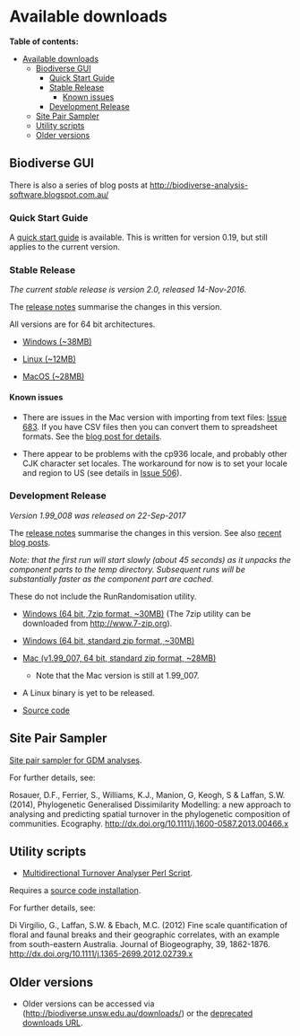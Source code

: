 # Available downloads #

**Table of contents:**
* [Available downloads](#available-downloads)
  * [Biodiverse GUI](#biodiverse-gui)
    * [Quick Start Guide](#quick-start-guide)
    * [Stable Release](#stable-release)
      * [Known issues](#known-issues)
    * [Development Release](#development-release)
  * [Site Pair Sampler](#site-pair-sampler)
  * [Utility scripts](#utility-scripts)
  * [Older versions](#older-versions)


## Biodiverse GUI ##


There is also a series of blog posts at http://biodiverse-analysis-software.blogspot.com.au/

### Quick Start Guide ###

A [quick start guide](http://biodiverse.unsw.edu.au/downloads/Biodiverse_Quick_Start_Guide_0.19.pdf) is available.  This is written for version 0.19, but still applies to the current version.


### Stable Release ###

_The current stable release is version 2.0, released 14-Nov-2016._

The [release notes](http://purl.org/biodiverse/wiki/ReleaseNotes#version-20) summarise the changes in this version.

All versions are for 64 bit architectures.

* [Windows (~38MB)](http://biodiverse.unsw.edu.au/downloads/biodiverse_2.0_win.zip)

* [Linux (~12MB)](http://biodiverse.unsw.edu.au/downloads/biodiverse_2.0_linux.zip)

* [MacOS (~28MB)](http://biodiverse.unsw.edu.au/downloads/biodiverse_2.0_mac.zip)


#### Known issues ####

  * There are issues in the Mac version with importing from text files: [Issue 683](https://github.com/shawnlaffan/biodiverse/issues/683).  If you have CSV files then you can convert them to spreadsheet formats.  See the [blog post for details](http://biodiverse-analysis-software.blogspot.com.au/2015/06/import-your-species-data-from.html).

  * There appear to be problems with the cp936 locale, and probably other CJK character set locales.  The workaround for now is to set your locale and region to US (see details in [Issue 506](/shawnlaffan/biodiverse/issues/506)).

### Development Release ###

_Version 1.99_008 was released on 22-Sep-2017_

The [release notes](http://purl.org/biodiverse/wiki/ReleaseNotes#version-199_008) summarise the changes in this version.  See also [recent blog posts](http://biodiverse-analysis-software.blogspot.com.au/).

*Note: that the first run will start slowly (about 45 seconds) as it unpacks the component parts to the temp directory.  Subsequent runs will be substantially faster as the component part are cached.*

  These do not include the RunRandomisation utility.

* [Windows (64 bit, 7zip format, ~30MB)](http://biodiverse.unsw.edu.au/downloads/biodiverse_1.99_008_win.7z)  (The 7zip utility can be downloaded from http://www.7-zip.org).

* [Windows (64 bit, standard zip format, ~30MB)](http://biodiverse.unsw.edu.au/downloads/biodiverse_1.99_008_win.zip)

* [Mac (v1.99_007, 64 bit, standard zip format, ~28MB)](http://biodiverse.unsw.edu.au/downloads/biodiverse_1.99_007_mac.zip)
    * Note that the Mac version is still at 1.99_007.

* A Linux binary is yet to be released.

* [Source code](https://github.com/shawnlaffan/biodiverse/tree/r1.99_008)



## Site Pair Sampler ##

[Site pair sampler for GDM analyses](http://biodiverse.unsw.edu.au/downloads/site_pair_sample_64bit.7z).

For further details, see:

Rosauer, D.F., Ferrier, S., Williams, K.J., Manion, G, Keogh, S & Laffan, S.W. (2014), Phylogenetic Generalised Dissimilarity Modelling: a new approach to analysing and predicting spatial turnover in the phylogenetic composition of communities. Ecography.  http://dx.doi.org/10.1111/j.1600-0587.2013.00466.x


## Utility scripts ##

* [Multidirectional Turnover Analyser Perl Script](http://biodiverse.unsw.edu.au/downloads/multidirectional_turnover_analyser.pl).

Requires a [source code installation](Installation).

For further details, see:

Di Virgilio, G., Laffan, S.W. & Ebach, M.C. (2012) Fine scale quantification of floral and faunal breaks and their geographic correlates, with an example from south-eastern Australia. Journal of Biogeography, 39, 1862-1876.  http://dx.doi.org/10.1111/j.1365-2699.2012.02739.x

## Older versions ##

* Older versions can be accessed via (http://biodiverse.unsw.edu.au/downloads/) or the [deprecated downloads URL](http://biodiverse.unsw.edu.au/downloads/deprecated/).

